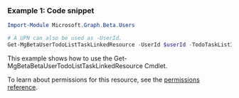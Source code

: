 ### Example 1: Code snippet

```powershellImport-Module Microsoft.Graph.Beta.Users

# A UPN can also be used as -UserId.
Get-MgBetaUserTodoListTaskLinkedResource -UserId $userId -TodoTaskListId $todoTaskListId -TodoTaskId $todoTaskId -LinkedResourceId $linkedResourceId
```
This example shows how to use the Get-MgBetaBetaUserTodoListTaskLinkedResource Cmdlet.
To learn about permissions for this resource, see the [permissions reference](/graph/permissions-reference).

